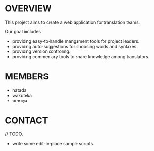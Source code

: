 # OVERVIEW

This project aims to create a web application for translation teams.

Our goal includes

- providing easy-to-handle mangament tools for project leaders.
- providing auto-suggestions for choosing words and syntaxes. 
- providing version controling.
- providing commentary tools to share knowledge among translators.

# MEMBERS

- hatada
- wakuteka
- tomoya

# CONTACT

// TODO.
- write some edit-in-place sample scripts. 

